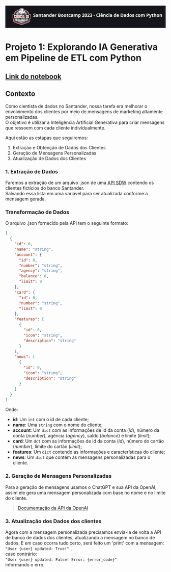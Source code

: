 ![logo](https://github.com/jeanmatheuss/SB-2023-python/blob/main/imgs/logo.jpg?raw=true)

# **Projeto 1**: Explorando IA Generativa em Pipeline de ETL com Python

[Link do notebook](https://github.com/jeanmatheuss/SB-2023-python/blob/main/bootcamp-santander23.ipynb)
---

## Contexto
Como cientista de dados no Santander, nossa tarefa era melhorar o envolvimento dos clientes por meio de mensagens de marketing altamente personalizadas.    
O objetivo é utilizar  a Inteligência Artificial Generativa para criar mensagens que ressoem com cada cliente individualmente.

Aqui estão as estapas que seguiremos:
1. Extração e Obtenção de Dados dos Clientes
2. Geração de Mensagens Personalizadas
3. Atualização de Dados dos Clientes

### 1. Extração de Dados
Faremos a extração de um arquivo .json de uma [API SDW](https://sdw-2023-prd.up.railway.app/swagger-ui/index.html#/) contendo os clientes fictícios do banco Santander.  
Salvando essa lista em uma variável para ser atualizada conforme a mensagem gerada.

### Transformação de Dados
O arquivo .json fornecido pela API tem o seguinte formato:

```json
[
  {
    "id": 0,
    "name": "string",
    "account": {
      "id": 0,
      "number": "string",
      "agency": "string",
      "balance": 0,
      "limit": 0
    },
    "card": {
      "id": 0,
      "number": "string",
      "limit": 0
    },
    "features": [
      {
        "id": 0,
        "icon": "string",
        "description": "string"
      }
    ],
    "news": [
      {
        "id": 0,
        "icon": "string",
        "description": "string"
      }
    ]
  }
]

```
Onde:
- **id**: Um `int` com o id de cada cliente;
- **name**: Uma `string` com o nome do cliente;
- **account**: Um `dict` com as informações de id da conta (*id*), número da conta (*number*), agência (*agency*), saldo (*balance*) e limite (*limit*);
- **card**: Um `dct` com as informações de id da conta (*id*), número do cartão (*number*), limite do cartão (*limit*);
- **features**: Um `dict` contendo as informações e características do cliente;
- **news**: Um `dict` que contém as mensagens personalizadas para o cliente.


### 2. Geração de Mensagens Personalizadas

Para a geração de mensagens usamos o ChatGPT e sua API da OpenAI, assim ele gera uma mensagem personalizada com base no nome e no limite do cliente.

>[Documentação da API da OpenAI](https://platform.openai.com/docs/api-reference/chat)

### 3. Atualização dos Dados dos clientes

Agora com a mensagem personalizada precisamos envia-la de volta a API de banco de dados dos clientes, atualizando a mensagem no banco de dados. E em caso ocorra tudo certo, será feito um 'print' com a mensagem:  
 ```"User {user} updated: True!" ```,   
 caso contrário:   
 ```"User {user} updated: False! Error: {error_code}"```  
 informando o erro.



